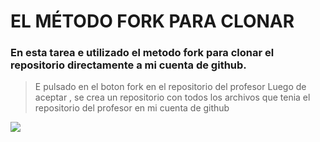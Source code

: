 
# EL MÉTODO FORK PARA CLONAR

### En esta tarea e utilizado el metodo fork para clonar el repositorio directamente a mi cuenta de github.
> E pulsado en el boton fork en el repositorio del  profesor
> Luego de aceptar , se crea un repositorio con todos los archivos que tenia el repositorio del profesor en mi cuenta de github

![](https://static.vecteezy.com/system/resources/previews/017/119/660/non_2x/github-logo-git-hub-icon-with-text-on-white-and-black-background-free-vector.jpg)
